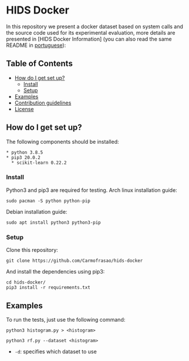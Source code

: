 # HIDS Docker

In this repository we present a docker dataset based on system calls and the source code used for its experimental evaluation, more details are presented in [HIDS Docker Information] (you can also read the same README in [portuguese](README.pt.md)):

## Table of Contents ##
- [How do I get set up?](#how-do-i-get-set-up?)
    - [Install](#install)
    - [Setup](#setup)
- [Examples](#examples)
- [Contribution guidelines](#contribution-guidelines)
- [License](#license)

## How do I get set up? ##

The following components should be installed:

```
* python 3.8.5
* pip3 20.0.2
  * scikit-learn 0.22.2
```

### Install ###

Python3 and pip3 are required for testing. Arch linux installation guide:
```
sudo pacman -S python python-pip
```

Debian installation guide:
```
sudo apt install python3 python3-pip
```

### Setup ###

Clone this repository:
```
git clone https://github.com/Carmofrasao/hids-docker
```

And install the dependencies using pip3:
```
cd hids-docker/
pip3 install -r requirements.txt
```

## Examples ##

To run the tests, just use the following command:

```
python3 histogram.py > <histogram>
```

```
python3 rf.py --dataset <histogram>
```
* `-d`: specifies which dataset to use
